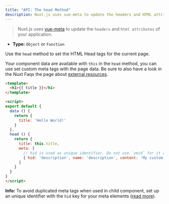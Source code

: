 ```yaml
---
title: "API: The head Method"
description: Nuxt.js uses vue-meta to update the headers and HTML attributes of your application.
---
```


> Nuxt.js uses [vue-meta](https://github.com/nuxt/vue-meta) to update the `headers` and `html attributes` of your application.

- **Type:** `Object` or `Function`

Use the `head` method to set the HTML Head tags for the current page.

Your component data are available with `this` in the `head` method, you can use set custom meta tags with the page data. Be sure to also have a look in the Nuxt Faqs the page about [external resources](https://nuxtjs.org/faq/).

```html
<template>
  <h1>{{ title }}</h1>
</template>

<script>
export default {
  data () {
    return {
      title: 'Hello World!'
    }
  },
  head () {
    return {
      title: this.title,
      meta: [
        // hid is used as unique identifier. Do not use `vmid` for it as it will not work
        { hid: 'description', name: 'description', content: 'My custom description' }
      ]
    }
  }
}
</script>
```

<div class="Alert Alert--teal">

<b>Info:</b> To avoid duplicated meta tags when used in child component, set up an unique identifier with the `hid` key for your meta elements ([read more](https://vue-meta.nuxtjs.org/api/#tagidkeyname)).

</div>
